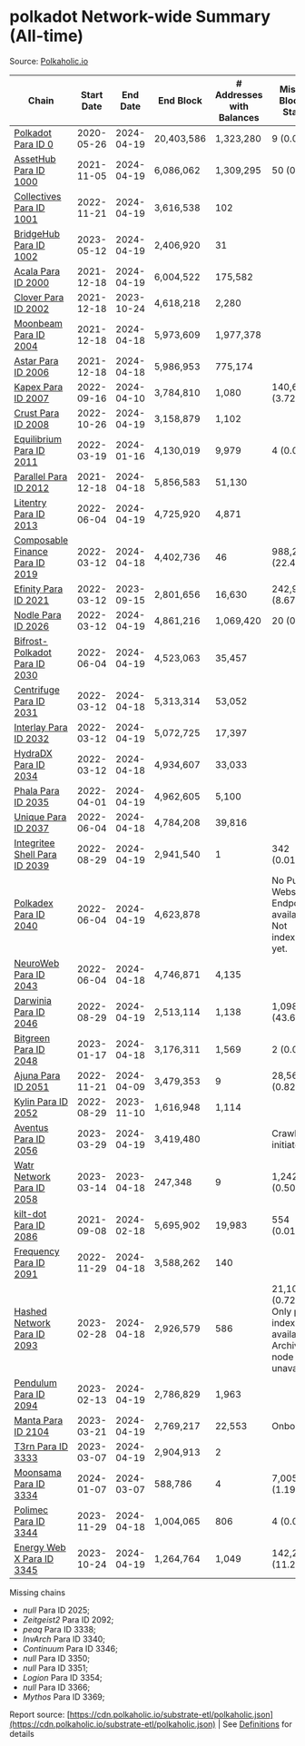 # polkadot Network-wide Summary (All-time)

Source: [Polkaholic.io](https://polkaholic.io)


| Chain            | Start Date | End Date | End Block | # Addresses with Balances | Missing Blocks / Status |
| ---------------- | ---------- | ---------| --------- | ------------------------- | ----------------------- |
| [Polkadot Para ID 0](/polkadot/0-polkadot) | 2020-05-26 | 2024-04-19 | 20,403,586 |  1,323,280 | 9 (0.00%)  |
| [AssetHub Para ID 1000](/polkadot/1000-assethub) | 2021-11-05 | 2024-04-19 | 6,086,062 |  1,309,295 | 50 (0.00%)  |
| [Collectives Para ID 1001](/polkadot/1001-collectives) | 2022-11-21 | 2024-04-19 | 3,616,538 |  102 |    |
| [BridgeHub Para ID 1002](/polkadot/1002-bridgehub) | 2023-05-12 | 2024-04-19 | 2,406,920 |  31 |    |
| [Acala Para ID 2000](/polkadot/2000-acala) | 2021-12-18 | 2024-04-19 | 6,004,522 |  175,582 |    |
| [Clover Para ID 2002](/polkadot/2002-clover) | 2021-12-18 | 2023-10-24 | 4,618,218 |  2,280 |    |
| [Moonbeam Para ID 2004](/polkadot/2004-moonbeam) | 2021-12-18 | 2024-04-18 | 5,973,609 |  1,977,378 |    |
| [Astar Para ID 2006](/polkadot/2006-astar) | 2021-12-18 | 2024-04-18 | 5,986,953 |  775,174 |    |
| [Kapex Para ID 2007](/polkadot/2007-kapex) | 2022-09-16 | 2024-04-10 | 3,784,810 |  1,080 | 140,668 (3.72%)  |
| [Crust Para ID 2008](/polkadot/2008-crust) | 2022-10-26 | 2024-04-19 | 3,158,879 |  1,102 |    |
| [Equilibrium Para ID 2011](/polkadot/2011-equilibrium) | 2022-03-19 | 2024-01-16 | 4,130,019 |  9,979 | 4 (0.00%)  |
| [Parallel Para ID 2012](/polkadot/2012-parallel) | 2021-12-18 | 2024-04-18 | 5,856,583 |  51,130 |    |
| [Litentry Para ID 2013](/polkadot/2013-litentry) | 2022-06-04 | 2024-04-19 | 4,725,920 |  4,871 |    |
| [Composable Finance Para ID 2019](/polkadot/2019-composable) | 2022-03-12 | 2024-04-18 | 4,402,736 |  46 | 988,228 (22.45%)  |
| [Efinity Para ID 2021](/polkadot/2021-efinity) | 2022-03-12 | 2023-09-15 | 2,801,656 |  16,630 | 242,949 (8.67%)  |
| [Nodle Para ID 2026](/polkadot/2026-nodle) | 2022-03-12 | 2024-04-19 | 4,861,216 |  1,069,420 | 20 (0.00%)  |
| [Bifrost-Polkadot Para ID 2030](/polkadot/2030-bifrost) | 2022-06-04 | 2024-04-19 | 4,523,063 |  35,457 |    |
| [Centrifuge Para ID 2031](/polkadot/2031-centrifuge) | 2022-03-12 | 2024-04-18 | 5,313,314 |  53,052 |    |
| [Interlay Para ID 2032](/polkadot/2032-interlay) | 2022-03-12 | 2024-04-19 | 5,072,725 |  17,397 |    |
| [HydraDX Para ID 2034](/polkadot/2034-hydradx) | 2022-03-12 | 2024-04-18 | 4,934,607 |  33,033 |    |
| [Phala Para ID 2035](/polkadot/2035-phala) | 2022-04-01 | 2024-04-19 | 4,962,605 |  5,100 |    |
| [Unique Para ID 2037](/polkadot/2037-unique) | 2022-06-04 | 2024-04-18 | 4,784,208 |  39,816 |    |
| [Integritee Shell Para ID 2039](/polkadot/2039-integritee) | 2022-08-29 | 2024-04-19 | 2,941,540 |  1 | 342 (0.01%)  |
| [Polkadex Para ID 2040](/polkadot/2040-polkadex) | 2022-06-04 | 2024-04-19 | 4,623,878 |   |   No Public Websocket Endpoint available: Not indexing yet. |
| [NeuroWeb Para ID 2043](/polkadot/2043-neuroweb) | 2022-06-04 | 2024-04-18 | 4,746,871 |  4,135 |    |
| [Darwinia Para ID 2046](/polkadot/2046-darwinia) | 2022-08-29 | 2024-04-19 | 2,513,114 |  1,138 | 1,098,047 (43.69%)  |
| [Bitgreen Para ID 2048](/polkadot/2048-bitgreen) | 2023-01-17 | 2024-04-18 | 3,176,311 |  1,569 | 2 (0.00%)  |
| [Ajuna Para ID 2051](/polkadot/2051-ajuna) | 2022-11-21 | 2024-04-09 | 3,479,353 |  9 | 28,565 (0.82%)  |
| [Kylin Para ID 2052](/polkadot/2052-kylin) | 2022-08-29 | 2023-11-10 | 1,616,948 |  1,114 |    |
| [Aventus Para ID 2056](/polkadot/2056-aventus) | 2023-03-29 | 2024-04-19 | 3,419,480 |   |   Crawling initiated |
| [Watr Network Para ID 2058](/polkadot/2058-watr) | 2023-03-14 | 2023-04-18 | 247,348 |  9 | 1,242 (0.50%)  |
| [kilt-dot Para ID 2086](/polkadot/2086-kilt) | 2021-09-08 | 2024-02-18 | 5,695,902 |  19,983 | 554 (0.01%)  |
| [Frequency Para ID 2091](/polkadot/2091-frequency) | 2022-11-29 | 2024-04-18 | 3,588,262 |  140 |    |
| [Hashed Network Para ID 2093](/polkadot/2093-hashed) | 2023-02-28 | 2024-04-18 | 2,926,579 |  586 | 21,101 (0.72%) Only partial index available: Archive node unavailable |
| [Pendulum Para ID 2094](/polkadot/2094-pendulum) | 2023-02-13 | 2024-04-19 | 2,786,829 |  1,963 |    |
| [Manta Para ID 2104](/polkadot/2104-manta) | 2023-03-21 | 2024-04-19 | 2,769,217 |  22,553 |   Onboarding |
| [T3rn Para ID 3333](/polkadot/3333-t3rn) | 2023-03-07 | 2024-04-19 | 2,904,913 |  2 |    |
| [Moonsama Para ID 3334](/polkadot/3334-moonsama) | 2024-01-07 | 2024-03-07 | 588,786 |  4 | 7,005 (1.19%)  |
| [Polimec Para ID 3344](/polkadot/3344-polimec) | 2023-11-29 | 2024-04-18 | 1,004,065 |  806 | 4 (0.00%)  |
| [Energy Web X Para ID 3345](/polkadot/3345-energywebx) | 2023-10-24 | 2024-04-19 | 1,264,764 |  1,049 | 142,272 (11.25%)  |

Missing chains


* *null* Para ID 2025; 
* *Zeitgeist2* Para ID 2092; 
* *peaq* Para ID 3338; 
* *InvArch* Para ID 3340; 
* *Continuum* Para ID 3346; 
* *null* Para ID 3350; 
* *null* Para ID 3351; 
* *Logion* Para ID 3354; 
* *null* Para ID 3366; 
* *Mythos* Para ID 3369; 

Report source: [https://cdn.polkaholic.io/substrate-etl/polkaholic.json](https://cdn.polkaholic.io/substrate-etl/polkaholic.json) | See [Definitions](/DEFINITIONS.md) for details
